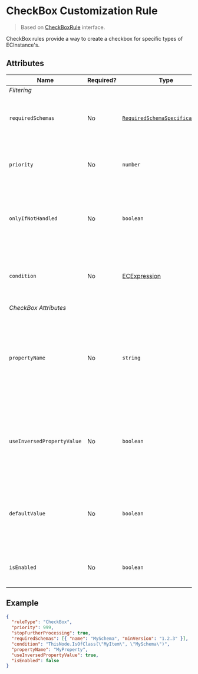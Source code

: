 # CheckBox Customization Rule

> Based on [CheckBoxRule]($presentation-common) interface.

CheckBox rules provide a way to create a checkbox for specific types of ECInstance's.

## Attributes

| Name                       | Required? | Type                                                                 | Default     | Meaning                                                                                                                         |
| -------------------------- | --------- | -------------------------------------------------------------------- | ----------- | ------------------------------------------------------------------------------------------------------------------------------- |
| *Filtering*                |
| `requiredSchemas`          | No        | [`RequiredSchemaSpecification[]`](../Advanced/SchemaRequirements.md) | `[]`        | Specifications that define schema requirements for the rule to take effect.                                                     |
| `priority`                 | No        | `number`                                                             | `1000`      | Defines the order in which presentation rules are evaluated.                                                                    |
| `onlyIfNotHandled`         | No        | `boolean`                                                            | `false`     | Should this rule be ignored if there is already an existing rule with a higher priority.                                        |
| `condition`                | No        | [ECExpression](./ECExpressions.md#rule-condition)                    | `""`        | Defines a condition for the rule, which needs to be met in order to execute it.                                                 |
| *CheckBox Attributes*      |
| `propertyName`             | No        | `string`                                                             | `undefined` | Name of boolean type ECProperty which is bound with the check box state. When set, property value gets bound to checkbox state. |
| `useInversedPropertyValue` | No        | `boolean`                                                            | `false`     | Should property value be inversed for the check box state. **Note:** Only makes sense when bound to an ECProperty.              |
| `defaultValue`             | No        | `boolean`                                                            | `false`     | Default value to use for the check box state. **Note:** Only makes sense when *not* bound to an ECProperty.                     |
| `isEnabled`                | No        | `boolean`                                                            | `true`      | Indicates whether check box is enabled or disabled.                                                                             |

## Example

```JSON
{
  "ruleType": "CheckBox",
  "priority": 999,
  "stopFurtherProcessing": true,
  "requiredSchemas": [{ "name": "MySchema", "minVersion": "1.2.3" }],
  "condition": "ThisNode.IsOfClass(\"MyItem\", \"MySchema\")",
  "propertyName": "MyProperty",
  "useInversedPropertyValue": true,
  "isEnabled": false
}
```
